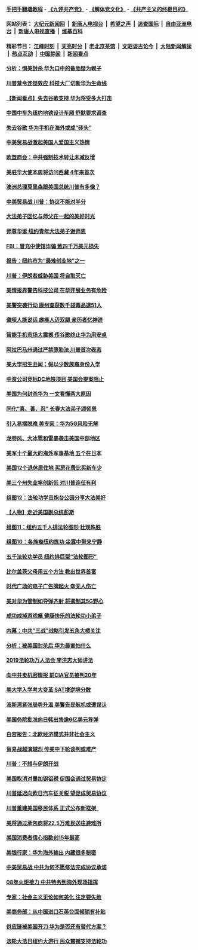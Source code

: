 #### [手把手翻墙教程](https://github.com/gfw-breaker/guides/wiki) -  [《九评共产党》](https://github.com/gfw-breaker/9ping.md?t=05201839) - [《解体党文化》](https://github.com/gfw-breaker/jtdwh.md?t=05201839) - [《共产主义的终极目的》](https://github.com/gfw-breaker/gczydzjmd.md?t=05201839)

#### 网站列表： [大纪元新闻网](http://138.197.205.111:10080/) &nbsp;|&nbsp; [新唐人电视台](http://138.197.205.111:8000/) &nbsp;|&nbsp; [希望之声](http://138.197.205.111:8200/) &nbsp;|&nbsp; [追查国际](http://138.197.205.111:10010/) &nbsp;|&nbsp; [自由亚洲电台](http://138.197.205.111:9800/) &nbsp;|&nbsp; [新唐人电视直播](http://138.197.205.111/) &nbsp;|&nbsp; [维基百科](http://138.197.205.111:8100/)  

#### 精彩节目： [江峰时刻](http://138.197.205.111/today-in-history/) &nbsp;|&nbsp; [天亮时分](http://138.197.205.111/tianliang/) &nbsp;|&nbsp; [老北京茶馆](http://138.197.205.111/teahouse/) &nbsp;|&nbsp; [文昭谈古论今](http://138.197.205.111/wenzhao/) &nbsp;|&nbsp; [大陆新闻解读](http://138.197.205.111/ntdtv-comedy/) &nbsp;|&nbsp; [热点互动](http://138.197.205.111/ntdtv-rdhd/) &nbsp;|&nbsp; [中国禁闻](http://138.197.205.111/ntdtv-news/) &nbsp;|&nbsp; [新闻看点](http://138.197.205.111/news-insight/) 

#### [分析：惧美封杀 华为口中的备胎疑为幌子](../pages/nsc412/n11268802.md?t=05201839) 

#### [川普禁令连锁效应 科技大厂切断华为生命线](../pages/nsc412/n11268931.md?t=05201839) 

#### [【新闻看点】失去谷歌支持 华为将受多大打击](../pages/nsc412/n11268809.md?t=05201839) 

#### [中国中车为纽约地铁设计车厢 舒默要求调查](../pages/nsc412/n11267832.md?t=05201839) 

#### [失去谷歌 华为手机在海外或成“砖头”](../pages/nsc412/n11268723.md?t=05201839) 

#### [中美贸易战激起美国人爱国主义热情](../pages/nsc412/n11268682.md?t=05201839) 

#### [欧盟商会：中共强制技术转让未减反增](../pages/nsc412/n11268828.md?t=05201839) 

#### [美驻华大使本周将访问西藏 4年来首次](../pages/nsc412/n11268409.md?t=05201839) 

#### [澳洲总理莫里森跟美国总统川普有多像？](../pages/nsc412/n11267884.md?t=05201839) 

#### [中美贸易战 川普：协议不能对半分](../pages/nsc412/n11267666.md?t=05201839) 

#### [大法弟子回忆与师父在一起的美好时光](../pages/nsc412/n11267759.md?t=05201839) 

#### [师尊华诞 纽约青年大法弟子谢师恩](../pages/nsc412/n11267384.md?t=05201839) 

#### [FBI：冒充中使馆诈骗 致四千万美元损失](../pages/nsc412/n11267749.md?t=05201839) 

#### [报告：纽约市为“最难创业地”之一](../pages/nsc412/n11267849.md?t=05201839) 

#### [川普：伊朗若威胁美国 将自取灭亡](../pages/nsc412/n11267641.md?t=05201839) 

#### [美情报界警告科技公司 在华开展业务有危险](../pages/nsc412/n11267622.md?t=05201839) 

#### [美警突袭行动 康州查获数千袋毒品逮51人](../pages/nsc412/n11267360.md?t=05201839) 

#### [聋哑人能说话 瘫痪人迈双腿 亲历者忆神迹](../pages/nsc412/n11266537.md?t=05201839) 

#### [智能手机市场大震撼 传谷歌终止华为用安卓](../pages/nsc412/n11267309.md?t=05201839) 

#### [阿拉巴马州通过严禁堕胎法 川普首次表态](../pages/nsc412/n11267284.md?t=05201839) 

#### [美大学招生丑闻：假以少数族裔身份入学](../pages/nsc412/n11267067.md?t=05201839) 

#### [中资公司竞标DC地铁项目 美国会提案阻止](../pages/nsc412/n11267053.md?t=05201839) 

#### [美国为何封杀华为 一文看懂两大原因](../pages/nsc412/n11267127.md?t=05201839) 

#### [同化“真、善、忍” 长春大法弟子颂师恩](../pages/nsc412/n11266497.md?t=05201839) 

#### [引入易摆脱难 美专家：华为5G风险无解](../pages/nsc412/n11256563.md?t=05201839) 

#### [龙卷风、大冰雹和雷暴袭击美国中部地区](../pages/nsc412/n11266827.md?t=05201839) 

#### [美军十个最大的海外军事基地 五个在日本](../pages/nsc412/n11246754.md?t=05201839) 

#### [美国12个退休居住地 买房花费比买新车少](../pages/nsc412/n11216887.md?t=05201839) 

#### [美三个州失业率创新低 对川普连任有利](../pages/nsc412/n11266647.md?t=05201839) 

#### [组图12：法轮功学员炮台公园分享大法美好](../pages/nsc412/n11266495.md?t=05201839) 

#### [【人物】走近美国副总统彭斯](../pages/nsc412/n10793797.md?t=05201839) 

#### [组图11：纽约五千人排法轮图形 壮观殊胜](../pages/nsc412/n11260586.md?t=05201839) 

#### [组图10：各族裔纽约炼功 尘嚣中带来宁静](../pages/nsc412/n11266374.md?t=05201839) 

#### [五千法轮功学员 纽约排巨型“法轮图形” ](../pages/nsc412/n11266362.md?t=05201839) 

#### [比尔盖茨父母用五个方法 教出世界首富](../pages/nsc412/n11266404.md?t=05201839) 

#### [时代广场的电子广告牌起火 幸无人伤亡](../pages/nsc412/n11266401.md?t=05201839) 

#### [美对华为管制如导弹齐射 将遏制其5G野心](../pages/nsc412/n11266364.md?t=05201839) 

#### [成功戒掉游戏瘾 健康快乐的法轮功小弟子](../pages/nsc412/n11266258.md?t=05201839) 

#### [内幕：中共“三战”战略引发五角大楼关注](../pages/nsc412/n11257014.md?t=05201839) 

#### [分析：被美国封杀后 华为最害怕什么](../pages/nsc412/n11266324.md?t=05201839) 

#### [2019法轮功万人法会 李洪志大师讲法](../pages/nsc412/n11265303.md?t=05201839) 

#### [向中共卖机密情报 前CIA官员被判20年](../pages/nsc412/n11266190.md?t=05201839) 

#### [美大学入学考大变革 SAT增逆境分数](../pages/nsc412/n11266155.md?t=05201839) 

#### [波斯湾紧张局势升温 美警告民航机或遭误认](../pages/nsc412/n11266050.md?t=05201839) 

#### [美国务院批准向日韩出售逾6亿美元导弹](../pages/nsc412/n11266045.md?t=05201839) 

#### [白宫报告：北欧经济模式并非社会主义](../pages/nsc412/n11191942.md?t=05201839) 

#### [贸易战越演越烈 传美中下轮谈判或难产](../pages/nsc412/n11265488.md?t=05201839) 

#### [川普：不想与伊朗开战](../pages/nsc412/n11265293.md?t=05201839) 

#### [美国取消对墨加钢铝税 促国会通过贸易协定](../pages/nsc412/n11265269.md?t=05201839) 

#### [川普延迟向欧日汽车征关税 望促成贸易协议](../pages/nsc412/n11265259.md?t=05201839) 

#### [川普重建美国移民体系 正式公布新框架  ](../pages/nsc412/n11265250.md?t=05201839) 

#### [美将通过承包商将22.5万难民送往避难所](../pages/nsc412/n11265021.md?t=05201839) 

#### [美国消费者信心指数创15年最高](../pages/nsc412/n11265211.md?t=05201839) 

#### [美银行家：华为海外输出 内藏很多秘密](../pages/nsc412/n11249040.md?t=05201839) 

#### [中美贸易战 中共为何不愿修法完成协议承诺](../pages/nsc412/n11258717.md?t=05201839) 

#### [08年火炬接力 中共特务到海外现场指挥](../pages/nsc412/n11259117.md?t=05201839) 

#### [专家：社会主义无论如何美化 注定要失败](../pages/nsc412/n11240570.md?t=05201839) 

#### [美商务部：从中国进口石英台面倾销有补贴](../pages/nsc412/n11264816.md?t=05201839) 

#### [供应链被美国开刀 华为是否还有替代方案？](../pages/nsc412/n11264682.md?t=05201839) 

#### [法轮大法日纽约大游行 民众震撼支持法轮功](../pages/nsc412/n11263872.md?t=05201839) 

